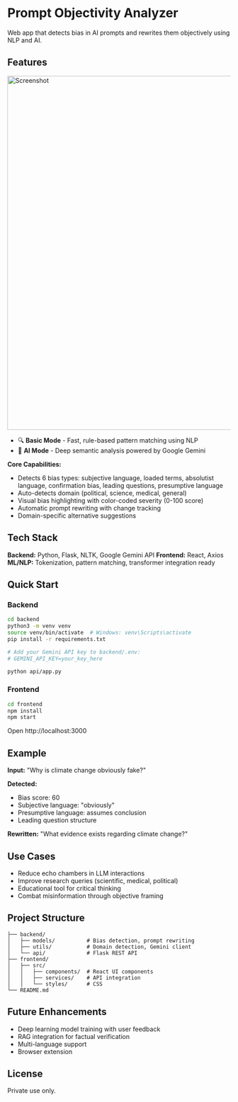 # Prompt Objectivity Analyzer

Web app that detects bias in AI prompts and rewrites them objectively using NLP and AI.

## Features

<img width="800" alt="Screenshot" src="https://github.com/user-attachments/assets/2cc578ba-d984-4eb5-a12c-7b65f3201177" />

- 🔍 **Basic Mode** - Fast, rule-based pattern matching using NLP
- 🤖 **AI Mode** - Deep semantic analysis powered by Google Gemini

**Core Capabilities:**
- Detects 6 bias types: subjective language, loaded terms, absolutist language, confirmation bias, leading questions, presumptive language
- Auto-detects domain (political, science, medical, general)
- Visual bias highlighting with color-coded severity (0-100 score)
- Automatic prompt rewriting with change tracking
- Domain-specific alternative suggestions

## Tech Stack

**Backend:** Python, Flask, NLTK, Google Gemini API
**Frontend:** React, Axios
**ML/NLP:** Tokenization, pattern matching, transformer integration ready

## Quick Start

### Backend
```bash
cd backend
python3 -m venv venv
source venv/bin/activate  # Windows: venv\Scripts\activate
pip install -r requirements.txt

# Add your Gemini API key to backend/.env:
# GEMINI_API_KEY=your_key_here

python api/app.py
```

### Frontend
```bash
cd frontend
npm install
npm start
```

Open http://localhost:3000

## Example

**Input:** "Why is climate change obviously fake?"

**Detected:**
- Bias score: 60
- Subjective language: "obviously"
- Presumptive language: assumes conclusion
- Leading question structure

**Rewritten:** "What evidence exists regarding climate change?"

## Use Cases

- Reduce echo chambers in LLM interactions
- Improve research queries (scientific, medical, political)
- Educational tool for critical thinking
- Combat misinformation through objective framing

## Project Structure

```
├── backend/
│   ├── models/          # Bias detection, prompt rewriting
│   ├── utils/           # Domain detection, Gemini client
│   └── api/             # Flask REST API
├── frontend/
│   ├── src/
│   │   ├── components/  # React UI components
│   │   ├── services/    # API integration
│   │   └── styles/      # CSS
└── README.md
```

## Future Enhancements

- Deep learning model training with user feedback
- RAG integration for factual verification
- Multi-language support
- Browser extension

## License

Private use only.
